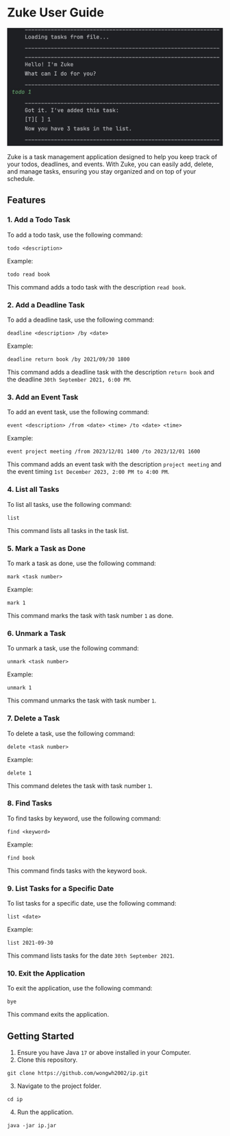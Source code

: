 # Zuke User Guide

![Product Screenshot](ProductScreenshot.jpg)

Zuke is a task management application designed to help you keep track of your todos, deadlines, and events. With Zuke,
you can easily add, delete, and manage tasks, ensuring you stay organized and on top of your schedule.

## Features

### 1. Add a Todo Task

To add a todo task, use the following command:

```plaintext
todo <description>
```

Example:

```plaintext
todo read book
```

This command adds a todo task with the description `read book`.

### 2. Add a Deadline Task

To add a deadline task, use the following command:

```plaintext
deadline <description> /by <date>
```

Example:

```plaintext
deadline return book /by 2021/09/30 1800
```

This command adds a deadline task with the description `return book` and the deadline `30th September 2021, 6:00 PM`.

### 3. Add an Event Task

To add an event task, use the following command:

```plaintext
event <description> /from <date> <time> /to <date> <time>
```

Example:

```plaintext
event project meeting /from 2023/12/01 1400 /to 2023/12/01 1600
```

This command adds an event task with the description `project meeting` and the event timing
`1st December 2023, 2:00 PM to 4:00 PM`.

### 4. List all Tasks

To list all tasks, use the following command:

```plaintext
list
```

This command lists all tasks in the task list.

### 5. Mark a Task as Done

To mark a task as done, use the following command:

```plaintext
mark <task number>
```

Example:

```plaintext
mark 1
```

This command marks the task with task number `1` as done.

### 6. Unmark a Task

To unmark a task, use the following command:

```plaintext
unmark <task number>
```

Example:

```plaintext
unmark 1
```

This command unmarks the task with task number `1`.

### 7. Delete a Task

To delete a task, use the following command:

```plaintext
delete <task number>
```

Example:

```plaintext
delete 1
```

This command deletes the task with task number `1`.

### 8. Find Tasks

To find tasks by keyword, use the following command:

```plaintext
find <keyword>
```

Example:

```plaintext
find book
```

This command finds tasks with the keyword `book`.

### 9. List Tasks for a Specific Date

To list tasks for a specific date, use the following command:

```plaintext
list <date>
```

Example:

```plaintext
list 2021-09-30
```

This command lists tasks for the date `30th September 2021`.

### 10. Exit the Application

To exit the application, use the following command:

```plaintext
bye
```

This command exits the application.

## Getting Started

1. Ensure you have Java `17` or above installed in your Computer.
2. Clone this repository.

```plaintext
git clone https://github.com/wongwh2002/ip.git
```

3. Navigate to the project folder.

```plaintext
cd ip
```

4. Run the application.

```plaintext
java -jar ip.jar
```



